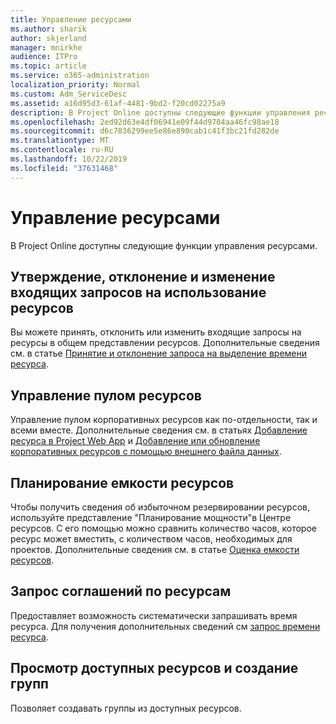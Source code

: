 ```yaml
---
title: Управление ресурсами
ms.author: sharik
author: skjerland
manager: mnirkhe
audience: ITPro
ms.topic: article
ms.service: o365-administration
localization_priority: Normal
ms.custom: Adm_ServiceDesc
ms.assetid: a16d95d3-61af-4481-9bd2-f20cd02275a9
description: В Project Online доступны следующие функции управления ресурсами.
ms.openlocfilehash: 2ed92d63e4df06941e09f44d9704aa46fc98ae18
ms.sourcegitcommit: d6c7836299ee5e86e890cab1c41f3bc21fd282de
ms.translationtype: MT
ms.contentlocale: ru-RU
ms.lasthandoff: 10/22/2019
ms.locfileid: "37631468"
---
```

# <a name="resource-management"></a>Управление ресурсами

В Project Online доступны следующие функции управления ресурсами.
  
## <a name="approverejectmodify-incoming-resource-engagement-requests"></a>Утверждение, отклонение и изменение входящих запросов на использование ресурсов

Вы можете принять, отклонить или изменить входящие запросы на ресурсы в общем представлении ресурсов. Дополнительные сведения см. в статье [Принятие и отклонение запроса на выделение времени ресурса](http://go.microsoft.com/fwlink/?LinkID=823659&amp;clcid=0x409).
  
## <a name="manage-resource-pool"></a>Управление пулом ресурсов

Управление пулом корпоративных ресурсов как по-отдельности, так и всеми вместе. Дополнительные сведения см. в статьях [Добавление ресурса в Project Web App](http://go.microsoft.com/fwlink/?LinkID=823660&amp;clcid=0x409) и [Добавление или обновление корпоративных ресурсов с помощью внешнего файла данных](http://go.microsoft.com/fwlink/?LinkID=823661&amp;clcid=0x409).
  
## <a name="plan-resource-capacity"></a>Планирование емкости ресурсов

Чтобы получить сведения об избыточном резервировании ресурсов, используйте представление "Планирование мощности"в Центре ресурсов. С его помощью можно сравнить количество часов, которое ресурс может вместить, с количеством часов, необходимых для проектов. Дополнительные сведения см. в статье [Оценка емкости ресурсов](http://go.microsoft.com/fwlink/?LinkID=823662&amp;clcid=0x409).
  
## <a name="request-resource-agreements"></a>Запрос соглашений по ресурсам

Предоставляет возможность систематически запрашивать время ресурса. Для получения дополнительных сведений см [запрос времени ресурса](http://go.microsoft.com/fwlink/?LinkID=823663&amp;clcid=0x409).
  
## <a name="view-available-resources-and-build-teams"></a>Просмотр доступных ресурсов и создание групп

Позволяет создавать группы из доступных ресурсов.
  